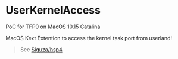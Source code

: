 # UserKernelAccess
 PoC for TFP0 on MacOS 10.15 Catalina

MacOS Kext Extention to access the kernel task port from userland!


> See [Siguza/hsp4](https://github.com/Siguza/hsp4)
